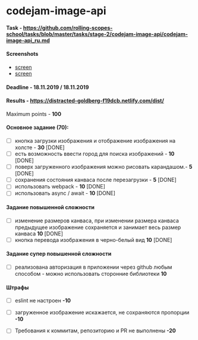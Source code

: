 # codejam-image-api

#### Task - https://github.com/rolling-scopes-school/tasks/blob/master/tasks/stage-2/codejam-image-api/codejam-image-api_ru.md

#### Screenshots

- [screen](http://prntscr.com/pyplo3)
- [screen](http://prntscr.com/pypm8c)


#### Deadline - 18.11.2019 / 18.11.2019

#### Results - https://distracted-goldberg-f19dcb.netlify.com/dist/

Maximum points - **100**

#### Основное задание (**70**):
- [ ] кнопка загрузки изображения и отображение изображения на холсте - **30** [DONE]
- [ ] есть возможность ввести город для поиска изображений - **10** [DONE]
- [ ] поверх загруженного изображения можно рисовать карандашом.- **5** [DONE]
- [ ] сохранения состояния канваса после перезагрузки - **5** [DONE]
- [ ] использовать webpack - **10** [DONE]
- [ ] использовать async / await - **10** [DONE]

#### Задание повышенной сложности
- [ ] изменение размеров канваса, при изменении размера канваса предыдущее изображение сохраняется и занимает весь размер канваса **10** [DONE]
- [ ] кнопка перевода изображения в черно-белый вид **10** [DONE]

#### Задание супер повышенной сложности
- [ ] реализована авторизация в приложении через github любым способом - можно использовать сторонние библиотеки **10**

#### Штрафы
- [ ] eslint не настроен **-10**
- [ ] загруженное изображение искажается, не сохраняются пропорции **-10**
- [ ] Требования к коммитам, репозиторию и PR не выполнены **-20**

